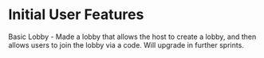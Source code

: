 # Initial User Features

Basic Lobby - Made a lobby that allows the host to create a lobby, and then allows users to join the lobby via a code. Will upgrade in further sprints.
